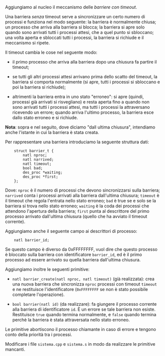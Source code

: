 Aggiungiamo al nucleo il meccanismo delle *barriere con timeout*.

Una barriera *senza* timeout serve a sincronizzare un certo numero di
processi e funziona nel modo seguente: la barriera è normalmente chiusa;
un processo che arriva alla barriera si blocca; la barriera si apre solo
quando sono arrivati tutti i processi attesi, che a quel punto si
sbloccano; una volta aperta e sbloccati tutti i processi, la barriera si
richiude e il meccanismo si ripete.

Il timeout cambia le cose nel seguente modo:

-   il primo processo che arriva alla barriera dopo una chiusura fa
    partire il timeout;

-   se tutti gli altri processi attesi arrivano prima dello scatto del
    timeout, la barriera si comporta normalmente (si apre, tutti i
    processi si sbloccano e poi la barriera si richiude);

-   altrimenti la barriera entra in uno stato "erroneo": si apre
    (quindi, processi già arrivati si risvegliano) e resta aperta fino a
    quando non sono arrivati tutti i processi attesi, ma tutti i
    processi la attraversano ricevendo un errore; quando arriva l'ultimo
    processo, la barriera esce dallo stato erroneo e si richiude.

**Nota**: sopra e nel seguito, dove diciamo "dall ultima chiusura",
intendiamo anche l'istante in cui la barriera è stata creata.

Per rappresentare una barriera introduciamo la seguente struttura dati:

        struct barrier_t {
            natl nproc;
            natl narrived;
            natl timeout;
            bool bad;
            des_proc *waiting;
            des_proc *first;
        };

Dove: `nproc` è il numero di processi che devono sincronizzarsi sulla
barriera; `narrived` conta i processi arrivati alla barriera dall'ultima
chiusura; `timeout` è il timeout che regola l'entrata nello stato
erroneo; `bad` è true se e solo se la barriera si trova nello stato
erroneo; `waiting` è la coda dei processi che attendono l'apertura della
barriera; `first` punta al descrittore del primo processo arrivato
dall'ultima chiusura (quello che ha avviato il timeout corrente).

Aggiungiamo anche il seguente campo ai descrittori di processo:

        natl barrier_id;

Se questo campo è diverso da 0xFFFFFFFF, vuol dire che questo processo è
bloccato sulla barriera con identificatore `barrier_id`, ed è il primo
processo ad essere arrivato su quella barriera dall'ultima chiusura.

Aggiungiamo inoltre le seguenti primitive:

-   `natl barrier_create(natl nproc, natl timeout)` (già realizzata):
    crea una nuova barriera che sincronizza `nproc` processi con timeout
    `timeout` e ne restituisce l'identificatore (`0xFFFFFFFF` se non è
    stato possibile completare l'operazione).

-   `bool barrier(natl id)` (da realizzare): fa giungere il processo
    corrente alla barriera di identificatore `id`. È un errore se tale
    barriera non esiste. Restituisce `true` quando termina normalmente,
    e `false` quando termina perchè la barriera è stata attraversata
    nello stato erroneo.

Le primitive abortiscono il processo chiamante in caso di errore e
tengono conto della priorità tra i processi.

Modificare i file `sistema.cpp` e `sistema.s` in modo da realizzare le
primitive mancanti.
